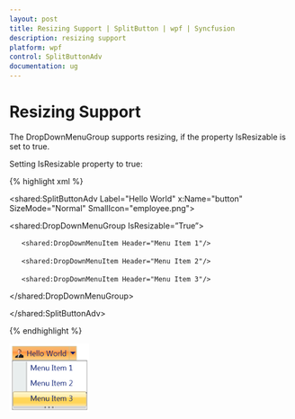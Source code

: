 ```yaml
---
layout: post
title: Resizing Support | SplitButton | wpf | Syncfusion
description: resizing support
platform: wpf
control: SplitButtonAdv
documentation: ug
---
```


# Resizing Support

The DropDownMenuGroup supports resizing, if the property IsResizable is set to true.

Setting IsResizable property to true:

{% highlight xml %}

   <shared:SplitButtonAdv Label="Hello World" 
   x:Name="button" SizeMode="Normal" SmallIcon="employee.png">

   <shared:DropDownMenuGroup IsResizable=”True”>

       <shared:DropDownMenuItem Header="Menu Item 1"/>

       <shared:DropDownMenuItem Header="Menu Item 2"/>

       <shared:DropDownMenuItem Header="Menu Item 3"/>

   </shared:DropDownMenuGroup>

   </shared:SplitButtonAdv>

{% endhighlight %}



![](Resizing-Support_images/Resizing-Support_img1.png)



